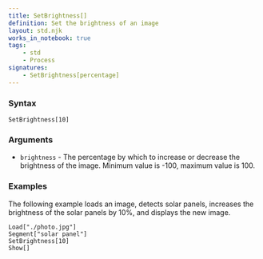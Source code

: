 ```yaml
---
title: SetBrightness[]
definition: Set the brightness of an image
layout: std.njk
works_in_notebook: true
tags:
    - std
    - Process
signatures:
    - SetBrightness[percentage]
---
```


### Syntax

```
SetBrightness[10]
```

### Arguments

- `brightness` - The percentage by which to increase or decrease the brightness of the image. Minimum value is -100, maximum value is 100.

### Examples

The following example loads an image, detects solar panels, increases the brightness of the solar panels by 10%, and displays the new image.

```
Load["./photo.jpg"]
Segment["solar panel"]
SetBrightness[10]
Show[]
```
